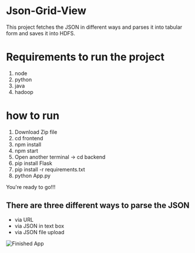 # Json-Grid-View

This project fetches the JSON in different ways and parses it into tabular form and saves it into HDFS.

# Requirements to run the project
1. node
2. python
3. java
4. hadoop

# how to run 
1. Download Zip file 
2. cd frontend 
3. npm install 
4. npm start
5. Open another terminal -> cd backend
6. pip install Flask 
7. pip install -r requirements.txt 
8. python App.py

You're ready to go!!!

## There are three different ways to parse the JSON
- via URL
- via JSON in text box
- via JSON file upload


![Finished App](UI.gif)
